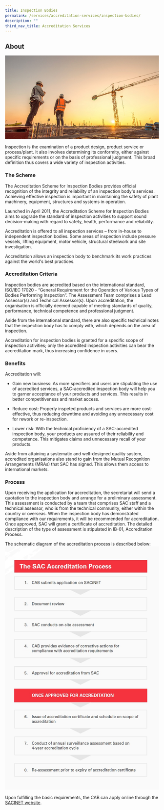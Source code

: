 ```yaml
---
title: Inspection Bodies
permalink: /services/accreditation-services/inspection-bodies/
description: ""
third_nav_title: Accreditation Services
---
```

## About
![Accreditation Scheme for Inspection Bodies](/images/services/inspection-body-accreditation.jpg)

Inspection is the examination of a product design, product service or process/plant. It also involves determining its conformity, either against specific requirements or on the basis of professional judgment. This broad definition thus covers a wide variety of inspection activities. 

### The Scheme

The Accreditation Scheme for Inspection Bodies provides official recognition of the integrity and reliability of an inspection body's services. Achieving effective inspection is important in maintaining the safety of plant machinery, equipment, structures and systems in operation. 

Launched in April 2011, the Accreditation Scheme for Inspection Bodies aims to upgrade the standard of inspection activities to support sound decision-making with regard to safety, health, performance and reliability. 

Accreditation is offered to all inspection services – from in-house to independent inspection bodies. Some areas of inspection include pressure vessels, lifting equipment, motor vehicle,  structural steelwork and site investigation.

Accreditation allows an inspection body to benchmark its work practices against the world's best practices. 

### Accreditation Criteria 
Inspection bodies are accredited based on the international standard, ISO/IEC 17020 - “General Requirement for the Operation of Various Types of Bodies Performing Inspection”. The Assessment Team comprises a Lead Assessor(s) and Technical Assessor(s). Upon accreditation, the organisation is officially deemed capable of meeting standards of quality, performance, technical competence and professional judgment.

Aside from the international standard, there are also specific technical notes that the inspection body has to comply with, which depends on the area of inspection.

Accreditation for inspection bodies is granted for a specific scope of inspection activities; only the accredited inspection activities can bear the accreditation mark, thus increasing confidence in users.

### Benefits
Accreditation will: 

* Gain new business: As more specifiers and users are stipulating the use of accredited services, a SAC-accredited inspection body will help you to garner acceptance of your products and services. This results in better competitiveness and market access.

* Reduce cost: Properly inspeted products and services are more cost-effective, thus reducing downtime and avoiding any unnecessary cost for rework or re-inspection.

* Lower risk: With the technical proficiency of a SAC-accredited inspection body, your products are assured of their reliability and competence. This mitigates claims and unnecessary recall of your products. 

Aside from attaining a systematic and well-designed quality system, accredited organisations also stand to gain from the Mutual Recognition Arrangements (MRAs) that SAC has signed. This allows them access to international markets. 

### Process

Upon receiving the application for accreditation, the secretariat will send a quotation to the inspection body and arrange for a preliminary assessment. This assessment is conducted by a team that comprises SAC staff and a technical assessor, who is from the technical community, either within the country or overseas. When the inspection body has demonstrated compliance with our requirements, it will be recommended for accreditation. Once approved, SAC will grant a certificate of accreditation. The detailed description of the type of assessment is stipulated in IB-01, Accreditation Process.

The schematic diagram of the accreditation process is described below:  
![Accreditation Process](/images/services/sac-accreditation-process-flowchart.jpg) 

Upon fulfilling the basic requirements, the CAB can apply online through the [SACINET website](https://sacinet2.enterprisesg.gov.sg).
